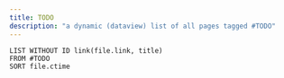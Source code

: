 ```yaml
---
title: TODO
description: "a dynamic (dataview) list of all pages tagged #TODO"
---
```


```dataview
LIST WITHOUT ID link(file.link, title)
FROM #TODO
SORT file.ctime
```

